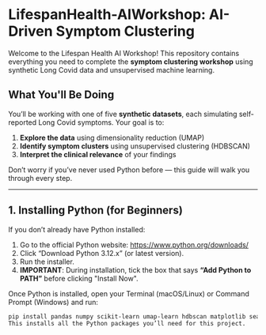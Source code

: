 # LifespanHealth-AIWorkshop: AI-Driven Symptom Clustering

Welcome to the Lifespan Health AI Workshop! This repository contains everything you need to complete the **symptom clustering workshop** using synthetic Long Covid data and unsupervised machine learning.

## What You'll Be Doing

You’ll be working with one of five **synthetic datasets**, each simulating self-reported Long Covid symptoms. Your goal is to:

1. **Explore the data** using dimensionality reduction (UMAP)
2. **Identify symptom clusters** using unsupervised clustering (HDBSCAN)
3. **Interpret the clinical relevance** of your findings

Don’t worry if you’ve never used Python before — this guide will walk you through every step.

---

## 1. Installing Python (for Beginners)

If you don’t already have Python installed:

1. Go to the official Python website: https://www.python.org/downloads/
2. Click “Download Python 3.12.x” (or latest version).
3. Run the installer.
4. **IMPORTANT**: During installation, tick the box that says **“Add Python to PATH”** before clicking "Install Now".

Once Python is installed, open your Terminal (macOS/Linux) or Command Prompt (Windows) and run:

```bash
pip install pandas numpy scikit-learn umap-learn hdbscan matplotlib seaborn```
This installs all the Python packages you’ll need for this project.




